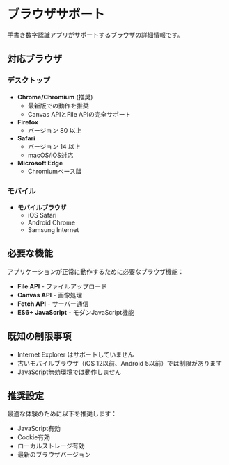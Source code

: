 # ブラウザサポート

手書き数字認識アプリがサポートするブラウザの詳細情報です。

## 対応ブラウザ

### デスクトップ

- **Chrome/Chromium** (推奨)
  - 最新版での動作を推奨
  - Canvas APIとFile APIの完全サポート
- **Firefox**
  - バージョン 80 以上
- **Safari**
  - バージョン 14 以上
  - macOS/iOS対応
- **Microsoft Edge**
  - Chromiumベース版

### モバイル

- **モバイルブラウザ**
  - iOS Safari
  - Android Chrome
  - Samsung Internet

## 必要な機能

アプリケーションが正常に動作するために必要なブラウザ機能：

- **File API** - ファイルアップロード
- **Canvas API** - 画像処理
- **Fetch API** - サーバー通信
- **ES6+ JavaScript** - モダンJavaScript機能

## 既知の制限事項

- Internet Explorer はサポートしていません
- 古いモバイルブラウザ（iOS 12以前、Android 5以前）では制限があります
- JavaScript無効環境では動作しません

## 推奨設定

最適な体験のために以下を推奨します：

- JavaScript有効
- Cookie有効
- ローカルストレージ有効
- 最新のブラウザバージョン